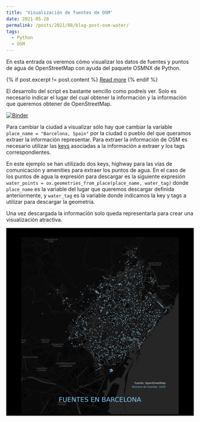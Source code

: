 ```yaml
---
title: 'Visualización de fuentes de OSM'
date: 2021-05-28
permalink: /posts/2021/08/blog-post-osm-water/
tags:
  - Python
  - OSM
---
```


En esta entrada os veremos cómo visualizar los datos de fuentes y puntos de agua
 de OpenStreetMap con ayuda del paquete OSMNX de Python.  

{% if post.excerpt != post.content %}
    <a href="{{ site.baseurl }}{{ post.url }}">Read more</a>
{% endif %}

El desarrollo del script es bastante sencillo como podreís ver. Solo es necesario
indicar el lugar del cual obtener la información y la información que queremos
obtener de OpenStreetMap.   


[![Binder](https://mybinder.org/badge_logo.svg)](https://mybinder.org/v2/gh/rtalaverag/cadastral_buildings/HEAD)


Para cambiar la ciudad a visualizar sólo hay que cambiar la variable ``` place_name = "Barcelona, Spain" ```
por la ciudad o pueblo del que queramos extraer la información representar.
Para extraer la información de OSM es necesario utilizar las [keys]() asociadas
a la información a extraer y los tags correspondientes.


En este ejemplo se han
utilizado dos keys, highway para las vías de comunicación y amenities para extraer
los puntos de agua. En el caso de los puntos de agua la expresión para descargar
es la siguiente expresión ``` water_points = ox.geometries_from_place(place_name, water_tag) ```
donde ``` place_name ``` es la variable del lugar que queremos descargar definida
anteriormente, y ``` water_tag ``` es la variable donde indicamos la key y tags a
utilizar para descargar la geometría.

Una vez descargada la información solo queda representarla para crear una visualización atractiva.

![alt text](/images/posts/BARCELONA.png)
